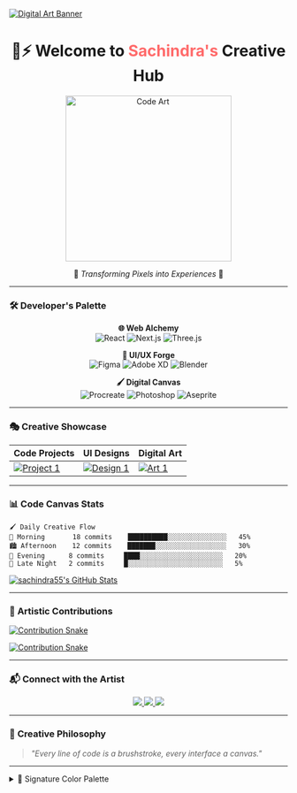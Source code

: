 [![Digital Art Banner](https://i.postimg.cc/4dyB4kDw/20230523-132721.jpg)](https://postimg.cc/JDwbKg4B)

<h1 align="center"> 🎨⚡️ Welcome to <span style="color: #FF6B6B">Sachindra's</span> Creative Hub</h1>

<div align="center">
  <img src="https://media.tenor.com/rePDfDWO3XoAAAAd/hacking.gif" width="300" alt="Code Art">
  <br>
  <p>🔮 <em>Transforming Pixels into Experiences</em> 🔮</p>
</div>

---

### 🛠️ **Developer's Palette**

<div align="center">

**🌐 Web Alchemy**  
![React](https://img.shields.io/badge/-React-61DAFB?style=flat-square&logo=react&logoColor=black)
![Next.js](https://img.shields.io/badge/-Next.js-000000?style=flat-square&logo=next.js)
![Three.js](https://img.shields.io/badge/-Three.js-000000?style=flat-square&logo=three.js)

**🎨 UI/UX Forge**  
![Figma](https://img.shields.io/badge/-Figma-F24E1E?style=flat-square&logo=figma&logoColor=white)
![Adobe XD](https://img.shields.io/badge/-Adobe%20XD-FF61F6?style=flat-square&logo=adobe-xd)
![Blender](https://img.shields.io/badge/-Blender-F5792A?style=flat-square&logo=blender)

**🖌️ Digital Canvas**  
![Procreate](https://img.shields.io/badge/-Procreate-000000?style=flat-square&logo=procreate)
![Photoshop](https://img.shields.io/badge/-Photoshop-31A8FF?style=flat-square&logo=adobe-photoshop)
![Aseprite](https://img.shields.io/badge/-Aseprite-7D929E?style=flat-square&logo=aseprite)

</div>

---

### 🎭 **Creative Showcase**

| Code Projects | UI Designs | Digital Art |
|---------------|------------|-------------|
| [![Project 1](https://via.placeholder.com/150/FF6B6B/FFFFFF?text=Web+App)](https://github.com/sachindra55) | [![Design 1](https://via.placeholder.com/150/4ECDC4/FFFFFF?text=UI+Design)](https://github.com/sachindra55) | [![Art 1](https://via.placeholder.com/150/FFE66D/000000?text=Artwork)](https://github.com/sachindra55) |

---

### 📊 **Code Canvas Stats**

```text
🖌️ Daily Creative Flow
🌅 Morning       18 commits    ██████████░░░░░░░░░░░░░░░   45% 
🏙️ Afternoon    12 commits    ███████░░░░░░░░░░░░░░░░░░   30% 
🌃 Evening      8 commits     ████░░░░░░░░░░░░░░░░░░░░░   20% 
🌌 Late Night   2 commits     █░░░░░░░░░░░░░░░░░░░░░░░░   5%
```

[![sachindra55's GitHub Stats](https://github-readme-stats.vercel.app/api?username=sachindra55&show_icons=true&theme=radical&hide_border=true)](https://github.com/sachindra55)

---

### 🐍 **Artistic Contributions**

[![Contribution Snake](https://raw.githubusercontent.com/sachindra55/sachindra55/output/github-contribution-grid-snake.svg)](https://github.com/sachindra55)

[![Contribution Snake](https://raw.githubusercontent.com/sachindra55/sachindra55/main/assets/github-snake.svg)](https://github.com/sachindra55)

---

### 📬 **Connect with the Artist**

<div align="center">
  <a href="https://twitter.com">
    <img src="https://img.shields.io/badge/-Twitter-1DA1F2?style=for-the-badge&logo=twitter&logoColor=white">
  </a>
  <a href="https://www.linkedin.com">
    <img src="https://img.shields.io/badge/-LinkedIn-0A66C2?style=for-the-badge&logo=linkedin&logoColor=white">
  </a>
  <a href="https://www.artstation.com">
    <img src="https://img.shields.io/badge/-ArtStation-13AFF0?style=for-the-badge&logo=artstation&logoColor=white">
  </a>
</div>

---

### 💬 **Creative Philosophy**

> *"Every line of code is a brushstroke, every interface a canvas."*

---

<details>
<summary>🎨 Signature Color Palette</summary>

| Color         | Hex                                                                |
|---------------|--------------------------------------------------------------------|
| Electric Blue | ![#45B7D1](https://via.placeholder.com/15/45B7D1/000000?text=+) `#45B7D1` |
| Pixel Purple  | ![#9B59B6](https://via.placeholder.com/15/9B59B6/000000?text=+) `#9B59B6` |
| Neon Green    | ![#2ECC71](https://via.placeholder.com/15/2ECC71/000000?text=+) `#2ECC71` |



href="https://twitter.com/yourhandle" → Your Twitter
href="https://www.linkedin.com" → Your LinkedIn
href="https://www.artstation.com/yourprofile" → Your ArtStation

</details>
